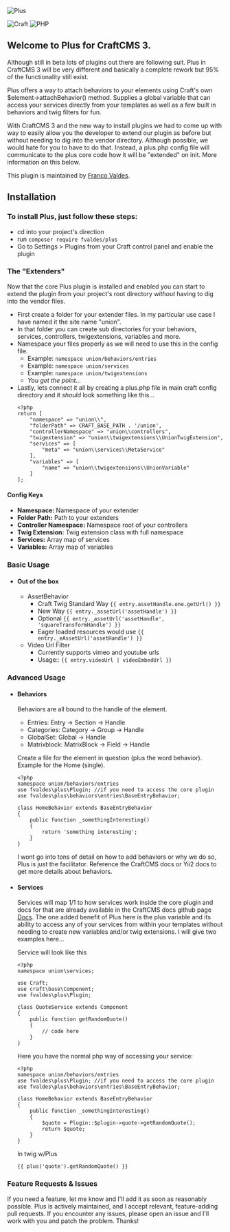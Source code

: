 ![Plus](http://i.imgur.com/r3EwP1W.png)

![Craft](https://img.shields.io/badge/craft-v3-red.svg) ![PHP](https://img.shields.io/badge/php-v7.0-blue.svg)

## Welcome to Plus for CraftCMS 3. 
Although still in beta lots of plugins out there are following suit. Plus in CraftCMS 3 will be very different and basically a complete rework but 95% of the functionality still exist. 

Plus offers a way to attach behaviors to your elements using Craft's own $element->attachBehavior() method. Supplies a global variable that can access your services directly from your templates as well as a few built in behaviors and twig filters for fun.

With CraftCMS 3 and the new way to install plugins we had to come up with way to easily allow you the developer to extend our plugin as before but without needing to dig into the vendor directory. Although possible, we would hate for you to have to do that. Instead, a plus.php config file will communicate to the plus core code how it will be "extended" on init. More information on this below.

This plugin is maintained by [Franco Valdes](https://github.com/fvaldes33).

## Installation
### To install Plus, just follow these steps:
- cd into your project's direction
- run ```composer require fvaldes/plus```
- Go to Settings > Plugins from your Craft control panel and enable the plugin

### The "Extenders"
Now that the core Plus plugin is installed and enabled you can start to extend the plugin from your project's root directory *without* having to dig into the vendor files.
- First create a folder for your extender files. In my particular use case I have named it the site name "union".
- In that folder you can create sub directories for your behaviors, services, controllers, twigextensions, variables and more.
- Namespace your files properly as we will need to use this in the config file.
    - Example: ```namespace union/behaviors/entries```
    - Example: ```namespace union/services```
    - Example: ```namespace union/twigextensions```
    - *You get the point...*
- Lastly, lets connect it all by creating a plus.php file in main craft config directory and it *should* look something like this...
    ```
    <?php
    return [
        "namespace" => "union\\",
        "folderPath" => CRAFT_BASE_PATH . '/union',
        "controllerNamespace" => "union\\controllers",
        "twigextension" => "union\\twigextensions\\UnionTwigExtension",
        "services" => [
            "meta" => "union\\services\\MetaService"
        ],
        "variables" => [
            "name" => "union\\twigextensions\\UnionVariable"
        ]
    ];
    ```

#### Config Keys
- **Namespace:** Namespace of your extender
- **Folder Path:** Path to your extenders
- **Controller Namespace:** Namespace root of your controllers
- **Twig Extension:** Twig extension class with full namespace
- **Services:** Array map of services
- **Variables:** Array map of variables

### Basic Usage
- #### Out of the box
    - AssetBehavior
        - Craft Twig Standard Way ```{{ entry.assetHandle.one.getUrl() }} ```
        - New Way ```{{ entry._assetUrl('assetHandle') }}```
        - Optional ```{{ entry._assetUrl('assetHandle', 'squareTransformHandle') }}```
        - Eager loaded resources would use ```{{ entry._eAssetUrl('assetHandle') }}```
    - Video Url Filter
        - Currently supports vimeo and youtube urls
        - Usage:: ```{{ entry.videoUrl | videoEmbedUrl }}```

### Advanced Usage
- #### Behaviors
    Behaviors are all bound to the handle of the element.
    - Entries: Entry -> Section -> Handle
    - Categories: Category -> Group -> Handle
    - GlobalSet: Global -> Handle
    - Matrixblock: MatrixBlock -> Field -> Handle
    
    Create a file for the element in question (plus the word behavior). Example for the Home (single).
    ```
    <?php 
    namespace union/behaviors/entries
    use fvaldes\plus\Plugin; //if you need to access the core plugin
    use fvaldes\plus\behaviors\entries\BaseEntryBehavior;
    
    class HomeBehavior extends BaseEntryBehavior
    {
        public function _somethingInteresting()
        {
            return 'something interesting';
        }
    }
    ```
    I wont go into tons of detail on how to add behaviors or why we do so, Plus is just the facilitator. Reference the CraftCMS docs or Yii2 docs to get more details about behaviors.
    
- #### Services
    Services will map 1/1 to how services work inside the core plugin and docs for that are already available in the CraftCMS docs github page [Docs](https://github.com/craftcms/docs). The one added benefit of Plus here is the plus variable and its ability to access any of your services from within your templates without needing to create new variables and/or twig extensions. I will give two examples here...
        
    Service will look like this
    ```
    <?php
    namespace union\services;
    
    use Craft;
    use craft\base\Component;
    use fvaldes\plus\Plugin;
    
    class QuoteService extends Component
    {
        public function getRandomQuote()
        {
            // code here
        }
    }
    ```
    
    Here you have the normal php way of accessing your service:
    ```
    <?php 
    namespace union/behaviors/entries
    use fvaldes\plus\Plugin; //if you need to access the core plugin
    use fvaldes\plus\behaviors\entries\BaseEntryBehavior;
    
    class HomeBehavior extends BaseEntryBehavior
    {
        public function _somethingInteresting()
        {
            $quote = Plugin::$plugin->quote->getRandomQuote();
            return $quote;
        }
    }
    ```
    
    In twig w/Plus
    ```
    {{ plus('quote').getRandomQuote() }}
    ```

### Feature Requests & Issues
If you need a feature, let me know and I'll add it as soon as reasonably possible. Plus is actively maintained, and I accept relevant, feature-adding pull requests. If you encounter any issues, please open an issue and I'll work with you and patch the problem. Thanks!
